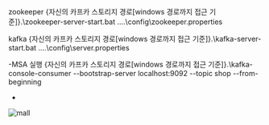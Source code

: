 zookeeper
{자신의 카프카 스토리지 경로[windows 경로까지 접근 기준]}.\zookeeper-server-start.bat ..\..\config\zookeeper.properties

kafka
{자신의 카프카 스토리지 경로[windows 경로까지 접근 기준]}.\kafka-server-start.bat ..\..\config\server.properties

-MSA 실행
{자신의 카프카 스토리지 경로[windows 경로까지 접근 기준]}.\kafka-console-consumer --bootstrap-server localhost:9092 --topic shop --from-beginning


-
![mall](https://user-images.githubusercontent.com/44662161/110877992-bb9f4680-831d-11eb-9492-fe0f0c143b3a.png)
